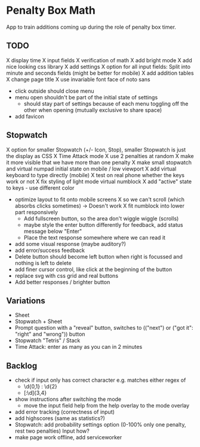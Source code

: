 # Penalty Box Math

App to train additions coming up during the role of penalty box timer.

## TODO

X display time
X input fields
X verification of math
X add bright mode
X add nice looking css library
X add settings
X option for all input fields: Split into minute and seconds fields (might be better for mobile)
X add addition tables
X change page title
X use invariable font face of noto sans
- click outside should close menu
- menu open shouldn't be part of the initial state of settings
  - should stay part of settings because of each menu toggling off the other when opening (mutually exclusive to share space)
- add favicon

## Stopwatch

X option for smaller Stopwatch (+/- Icon, Stop), smaller Stopwatch is just the display as CSS
X Time Attack mode
X use 2 penalties at random
  X make it more visible that we have more than one penalty
X make small stopwatch and virtual numpad initial state on mobile / low viewport
X add virtual keyboard to type directly (mobile)
  X test on real phone whether the keys work or not
  X fix styling of light mode virtual numblock
  X add "active" state to keys
    - use different color
  - optimize layout to fit onto mobile screens
    X so we can't scroll (which absorbs clicks sometimes) -> Doesn't work
    X fit numblock into lower part responsively
    - Add fullscreen button, so the area don't wiggle wiggle (scrolls)
    - maybe style the enter button differently for feedback, add status message below "Enter"
    - Place the text response somewhere where we can read it
  - add some visual response (maybe auditory?)
  - add error/success feedback
  - Delete button should become left button when right is focussed and nothing is left to delete
  - add finer cursor control, like click at the beginning of the button
  - replace svg with css grid and real buttons
- Add better responses / brighter button

## Variations

- Sheet
- Stopwatch + Sheet
- Prompt question with a "reveal" button, switches to (("next") or ("got it": "right" and "wrong")) button
- Stopwatch "Tetris" / Stack
- Time Attack: enter as many as you can in 2 minutes


## Backlog

- check if input only has correct character e.g. matches either regex of
  - \d{0,1} : \d{2}
  - [:\d]{3,4}
- show instructions after switching the mode
  - move the input field help from the help overlay to the mode overlay
- add error tracking (correctness of input)
- add highscores (same as statistics?)
- Stopwatch: add probability settings option (0-100% only one penalty, rest two penalties) Input how?
- make page work offline, add serviceworker